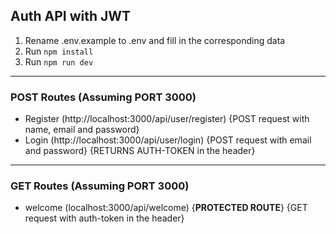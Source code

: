 ## Auth API with JWT
1. Rename .env.example to .env and fill in the corresponding data
2. Run `npm install`
3. Run `npm run dev`

------------


### POST Routes (Assuming PORT 3000)
- Register (http://localhost:3000/api/user/register)  {POST request with name, email and password}
- Login (http://localhost:3000/api/user/login) {POST request with email and password} {RETURNS AUTH-TOKEN in the 		header}

------------

### GET Routes (Assuming PORT 3000)
- welcome (localhost:3000/api/welcome) {**PROTECTED ROUTE**}  {GET request with auth-token in the header}